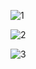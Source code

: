 ![1](https://github.com/GoodDamn/iOS_OpenGL/assets/76108467/b08e2969-f0e0-4774-9712-f7b6398c6c23)

![2](https://github.com/GoodDamn/iOS_OpenGL/assets/76108467/162f02e3-d9a1-4378-b5ad-213066321095)

![3](https://github.com/GoodDamn/iOS_OpenGL/assets/76108467/d465fab8-7f51-43f1-b033-5b5e68f09958)
